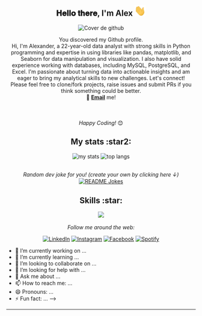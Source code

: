 <div align="center">
<h2> 𝐇𝐞𝐥𝐥𝐨 𝐭𝐡𝐞𝐫𝐞, I'm Alex <img src="https://github.com/ABSphreak/ABSphreak/blob/master/gifs/Hi.gif" width="30px"></h2>
</div>

<div align='center'>
  
  ![Cover de github](https://github.com/user-attachments/assets/31912dc1-8ac9-4c93-b8df-380f2a688fd1)
  
</div>

<div align="center">

You discovered my Github profile. <br>
Hi, I'm Alexander, a 22-year-old data analyst with strong skills in Python programming and expertise in using libraries like pandas, matplotlib, and Seaborn for data manipulation and visualization. I also have solid experience working with databases, including MySQL, PostgreSQL, and Excel. I'm passionate about turning data into actionable insights and am eager to bring my analytical skills to new challenges. Let's connect! <br>
Please feel free to clone/fork projects, raise issues and submit PRs if you think something could be better. <br>
:email: <a href="mailto:alexxsotelop@gmail.com"><b>Email</b></a> me!
<br>
<br>
<br>
<br>
<i>Happy Coding!</i> 😊

</div>

<div align="center">
<h2>My stats :star2: </h2>
  
<img alt="my stats" width="52%" src="https://github-readme-stats.vercel.app/api?username=AlexxSotelo&show_icons=true&theme=catppuccin_latte"/>
<img alt="top langs" width="40%" src="https://github-readme-stats.vercel.app/api/top-langs/?username=AlexxSotelo&layout=compact"/>

</br>
</br>

<i>Random dev joke for you! (create your own by clicking here ↓)</i><br>
<a href="https://readme-jokes.vercel.app"><img align="center" src="https://readme-jokes.vercel.app/api" alt="README Jokes"></a>

<h2>Skills :star: </h2>
<p align="center">
  <a href="https://skillicons.dev">
    <img src="https://skillicons.dev/icons?i=git,github,py,mysql,postgres,html,css,js,pycharm,vscode" />
  </a>
</p>

<i>Follow me around the web:</i><br>

<a href="https://www.linkedin.com/in/jose-alexander-sotelo-opayome-a0336b22a/" target="_blank"><img src="https://img.shields.io/badge/LinkedIn-%230077B5.svg?&style=flat-square&logo=linkedin&logoColor=white" alt="LinkedIn"></a>
<a href="https://www.instagram.com/alexx_sotelop/" target="_blank"><img src="https://img.shields.io/badge/Instagram-%23E4405F.svg?&style=flat-square&logo=instagram&logoColor=white" alt="Instagram"></a>
<a href="https://m.facebook.com/profile.php?id=100094510758693&name=xhp_nt_" target="_blank"><img src="https://img.shields.io/badge/Facebook-%231877F2.svg?&style=flat-square&logo=facebook&logoColor=white" alt="Facebook"></a>
<a href="https://open.spotify.com/user/31bo7kgtzlzvw3goqlewirfeixl4?si=Shbc1V9lT7awMRGfz89PEg" target="_blank"><img src="https://img.shields.io/badge/Spotify-%231ED760.svg?&style=flat-square&logo=spotify&logoColor=white" alt="Spotify"></a>

</div>

- 🔭 I’m currently working on ...
- 🌱 I’m currently learning ...
- 👯 I’m looking to collaborate on ...
- 🤔 I’m looking for help with ...
- 💬 Ask me about ...
- 📫 How to reach me: ...
- 😄 Pronouns: ...
- ⚡ Fun fact: ...
-->

-----
